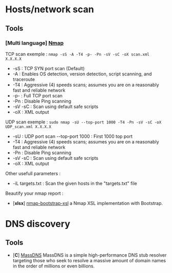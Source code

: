 # Hosts/network scan

## Tools
### [**Multi language**] [Nmap](https://github.com/nmap/nmap)

TCP scan exemple : 
```nmap -sS -A -T4 -p- -Pn -sV -sC -oX scan.xml X.X.X.X```
- -sS : TCP SYN port scan (Default)
- -A : Enables OS detection, version detection, script scanning, and traceroute
- -T4 : Aggressive (4) speeds scans; assumes you are on a reasonably fast and reliable network
- -p- : Full TCP port scan
- -Pn : Disable Ping scanning
- -sV -sC : Scan using default safe scripts
- -oX : XML output


UDP scan exemple :
```sudo nmap -sU --top-port 1000 -T4 -Pn -sV -sC -oX UDP_scan.xml X.X.X.X```

  - -sU : UDP port scan
  --top-port 1000 : First 1000 top port
  - -T4 : Aggressive (4) speeds scans; assumes you are on a reasonably fast and reliable network
  - -Pn : Disable Ping scanning
  - -sV -sC : Scan using default safe scripts
  - -oX : XML output

Other usefull parameters : 
  - -iL targets.txt : Scan the given hosts in the "targets.txt" file

Beautify your nmap report :
- [**xlsx**] [nmap-bootstrap-xsl](https://github.com/honze-net/nmap-bootstrap-xsl) a Nmap XSL implementation with Bootstrap.

# DNS discovery

## Tools
- [**C**] [MassDNS](https://github.com/blechschmidt/massdns) MassDNS is a simple high-performance DNS stub resolver targeting those who seek to resolve a massive amount of domain names in the order of millions or even billions.
